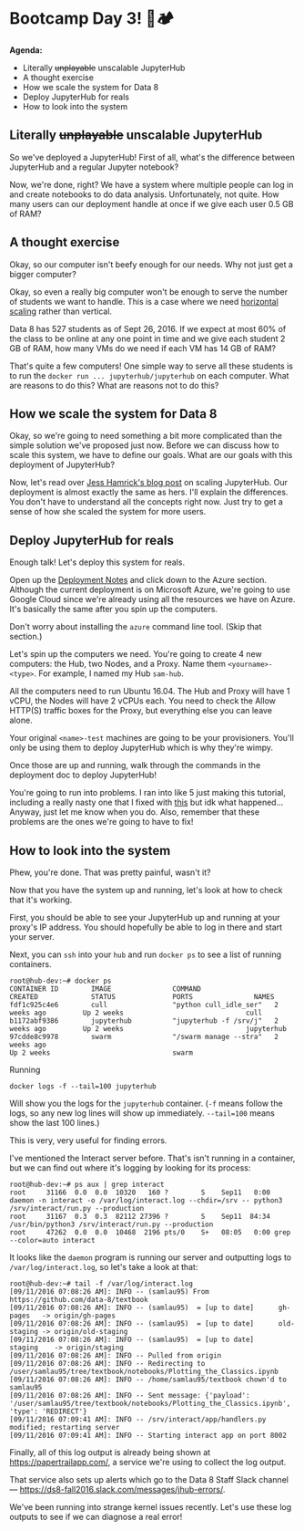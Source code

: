 # Bootcamp Day 3! 👢🏕

**Agenda:**

- Literally ~~unplayable~~ unscalable JupyterHub
- A thought exercise
- How we scale the system for Data 8
- Deploy JupyterHub for reals
- How to look into the system

## Literally ~~unplayable~~ unscalable JupyterHub

So we've deployed a JupyterHub! First of all, what's the difference between
JupyterHub and a regular Jupyter notebook?

Now, we're done, right? We have a system where multiple people can log in and
create notebooks to do data analysis. Unfortunately, not quite. How many users
can our deployment handle at once if we give each user 0.5 GB of RAM?

## A thought exercise

Okay, so our computer isn't beefy enough for our needs. Why not just get a
bigger computer?

Okay, so even a really big computer won't be enough to serve the number of
students we want to handle. This is a case where we need
[horizontal scaling][horizontal] rather than vertical.

[horizontal]: http://stackoverflow.com/questions/11707879/difference-between-scaling-horizontally-and-vertically-for-databases

Data 8 has 527 students as of Sept 26, 2016. If we expect at most 60% of the
class to be online at any one point in time and we give each student 2 GB of
RAM, how many VMs do we need if each VM has 14 GB of RAM?

That's quite a few computers! One simple way to serve all these students is to
run the `docker run ... jupyterhub/jupyterhub` on each computer. What are
reasons to do this? What are reasons not to do this?

## How we scale the system for Data 8

Okay, so we're going to need something a bit more complicated than the simple
solution we've proposed just now. Before we can discuss how to scale this
system, we have to define our goals. What are our goals with this deployment of
JupyterHub?

Now, let's read over [Jess Hamrick's blog post][jess] on scaling JupyterHub.
Our deployment is almost exactly the same as hers. I'll explain the
differences. You don't have to understand all the concepts right now. Just try
to get a sense of how she scaled the system for more users.

[jess]: https://developer.rackspace.com/blog/deploying-jupyterhub-for-education/

## Deploy JupyterHub for reals

Enough talk! Let's deploy this system for reals.

Open up the [Deployment Notes][deployment] and click down to the Azure section.
Although the current deployment is on Microsoft Azure, we're going to use
Google Cloud since we're already using all the resources we have on Azure. It's
basically the same after you spin up the computers.

Don't worry about installing the `azure` command line tool. (Skip that
section.)

Let's spin up the computers we need. You're going to create 4 new computers:
the Hub, two Nodes, and a Proxy. Name them `<yourname>-<type>`. For example, I
named my Hub `sam-hub`.

All the computers need to run Ubuntu 16.04. The Hub and Proxy will have 1 vCPU,
the Nodes will have 2 vCPUs each. You need to check the Allow HTTP(S) traffic
boxes for the Proxy, but everything else you can leave alone.

Your original `<name>-test` machines are going to be your provisioners. You'll
only be using them to deploy JupyterHub which is why they're wimpy.

Once those are up and running, walk through the commands in the deployment doc
to deploy JupyterHub!

You're going to run into problems. I ran into like 5 just making this tutorial,
including a really nasty one that I fixed with [this][fix] but idk what
happened... Anyway, just let me know when you do. Also, remember that these
problems are the ones we're going to have to fix!

[deployment]: https://docs.google.com/document/u/1/d/1YcI-GtSDUK3PsAEAB8-JU9BkICvsmZqpCcDz3m4mdo0/edit?usp=drive_web
[fix]: https://github.com/docker/docker/issues/866#issuecomment-19218300

## How to look into the system

Phew, you're done. That was pretty painful, wasn't it?

Now that you have the system up and running, let's look at how to check that
it's working.

First, you should be able to see your JupyterHub up and running at your proxy's
IP address. You should hopefully be able to log in there and start your server.

Next, you can `ssh` into your `hub` and run `docker ps` to see a list of
running containers.

    root@hub-dev:~# docker ps
    CONTAINER ID        IMAGE               COMMAND                  CREATED             STATUS              PORTS               NAMES
    fdf1c925c4e6        cull                "python cull_idle_ser"   2 weeks ago         Up 2 weeks                              cull
    b1172abf9386        jupyterhub          "jupyterhub -f /srv/j"   2 weeks ago         Up 2 weeks                              jupyterhub
    97cdde8c9978        swarm               "/swarm manage --stra"   2 weeks ago
    Up 2 weeks                              swarm


Running

    docker logs -f --tail=100 jupyterhub

Will show you the logs for the `jupyterhub` container. (`-f` means follow the
logs, so any new log lines will show up immediately. `--tail=100` means show
the last 100 lines.)

This is very, very useful for finding errors.

I've mentioned the Interact server before. That's isn't running in a container,
but we can find out where it's logging by looking for its process:

    root@hub-dev:~# ps aux | grep interact
    root     31166  0.0  0.0  10320   160 ?        S    Sep11   0:00 daemon -n interact -o /var/log/interact.log --chdir=/srv -- python3 /srv/interact/run.py --production
    root     31167  0.3  0.3  82112 27396 ?        S    Sep11  84:34 /usr/bin/python3 /srv/interact/run.py --production
    root     47262  0.0  0.0  10468  2196 pts/0    S+   08:05   0:00 grep --color=auto interact


It looks like the `daemon` program is running our server and outputting logs to
`/var/log/interact.log`, so let's take a look at that:

    root@hub-dev:~# tail -f /var/log/interact.log
    [09/11/2016 07:08:26 AM]: INFO -- (samlau95) From https://github.com/data-8/textbook
    [09/11/2016 07:08:26 AM]: INFO -- (samlau95)  = [up to date]      gh-pages   -> origin/gh-pages
    [09/11/2016 07:08:26 AM]: INFO -- (samlau95)  = [up to date]      old-staging -> origin/old-staging
    [09/11/2016 07:08:26 AM]: INFO -- (samlau95)  = [up to date]      staging    -> origin/staging
    [09/11/2016 07:08:26 AM]: INFO -- Pulled from origin
    [09/11/2016 07:08:26 AM]: INFO -- Redirecting to /user/samlau95/tree/textbook/notebooks/Plotting_the_Classics.ipynb
    [09/11/2016 07:08:26 AM]: INFO -- /home/samlau95/textbook chown'd to samlau95
    [09/11/2016 07:08:26 AM]: INFO -- Sent message: {'payload': '/user/samlau95/tree/textbook/notebooks/Plotting_the_Classics.ipynb', 'type': 'REDIRECT'}
    [09/11/2016 07:09:41 AM]: INFO -- /srv/interact/app/handlers.py modified; restarting server
    [09/11/2016 07:09:41 AM]: INFO -- Starting interact app on port 8002

Finally, all of this log output is already being shown at
https://papertrailapp.com/, a service we're using to collect the log output.

That service also sets up alerts which go to the Data 8 Staff Slack channel —
https://ds8-fall2016.slack.com/messages/jhub-errors/.

We've been running into strange kernel issues recently. Let's use these log
outputs to see if we can diagnose a real error!
